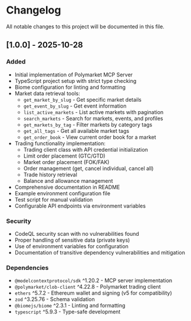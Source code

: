 # Changelog

All notable changes to this project will be documented in this file.

## [1.0.0] - 2025-10-28

### Added
- Initial implementation of Polymarket MCP Server
- TypeScript project setup with strict type checking
- Biome configuration for linting and formatting
- Market data retrieval tools:
  - `get_market_by_slug` - Get specific market details
  - `get_event_by_slug` - Get event information
  - `list_active_markets` - List active markets with pagination
  - `search_markets` - Search for markets, events, and profiles
  - `get_markets_by_tag` - Filter markets by category tags
  - `get_all_tags` - Get all available market tags
  - `get_order_book` - View current order book for a market
- Trading functionality implementation:
  - Trading client class with API credential initialization
  - Limit order placement (GTC/GTD)
  - Market order placement (FOK/FAK)
  - Order management (get, cancel individual, cancel all)
  - Trade history retrieval
  - Balance and allowance management
- Comprehensive documentation in README
- Example environment configuration file
- Test script for manual validation
- Configurable API endpoints via environment variables

### Security
- CodeQL security scan with no vulnerabilities found
- Proper handling of sensitive data (private keys)
- Use of environment variables for configuration
- Documentation of transitive dependency vulnerabilities and mitigation

### Dependencies
- `@modelcontextprotocol/sdk` ^1.20.2 - MCP server implementation
- `@polymarket/clob-client` ^4.22.8 - Polymarket trading client
- `ethers` ^5.7.2 - Ethereum wallet and signing (v5 for compatibility)
- `zod` ^3.25.76 - Schema validation
- `@biomejs/biome` ^2.3.1 - Linting and formatting
- `typescript` ^5.9.3 - Type-safe development
